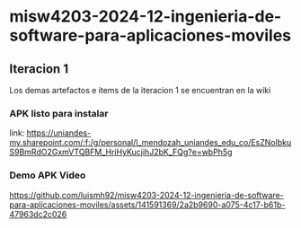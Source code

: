 # misw4203-2024-12-ingenieria-de-software-para-aplicaciones-moviles

## Iteracion 1

Los demas artefactos e items de la iteracion 1 se encuentran en la wiki

### APK listo para instalar
link: https://uniandes-my.sharepoint.com/:f:/g/personal/l_mendozah_uniandes_edu_co/EsZNolbkuS9BmRdO2GxmVTQBFM_HriHyKucjihJ2bK_FQg?e=wbPh5g

### Demo APK Video

https://github.com/luismh92/misw4203-2024-12-ingenieria-de-software-para-aplicaciones-moviles/assets/141591369/2a2b9690-a075-4c17-b61b-47963dc2c026



